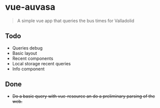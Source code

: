 # vue-auvasa

> A simple vue app that queries the bus times for Valladolid

## Todo

* Queries debug
* Basic layout
* Recent components
* Local storage recent queries
* Info component

## Done
* ~~Do a basic query with vue-resource an do a preliminary parsing of the web.~~
